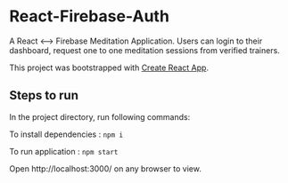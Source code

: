 # React-Firebase-Auth
A React <--> Firebase Meditation Application. 
Users can login to their dashboard, request one to one meditation sessions from verified trainers.

This project was bootstrapped with [Create React App](https://github.com/facebook/create-react-app).

## Steps to run
In the project directory, run following commands:

To install dependencies : `npm i`

To run application : `npm start`

Open http://localhost:3000/ on any browser to view.

